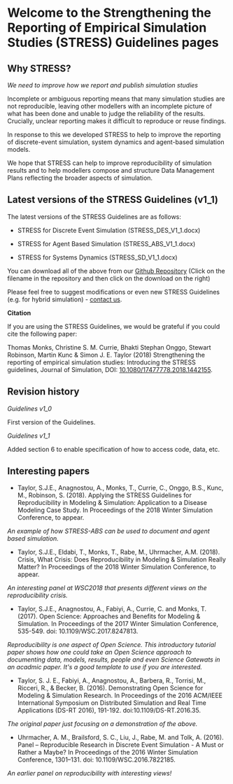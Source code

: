 # Welcome to the Strengthening the Reporting of Empirical Simulation Studies (STRESS) Guidelines pages #

## Why STRESS? ##

*We need to improve how we report and publish simulation studies*

Incomplete or ambiguous reporting means that many simulation studies are not reproducible, leaving other modellers with an incomplete picture of what has been done and unable to judge the reliability of the results. Crucially, unclear reporting makes it difficult to reproduce or reuse findings.

In response to this we developed STRESS to help to improve the reporting of discrete-event simulation, system dynamics and agent-based simulation models. 

We hope that STRESS can help to improve reproducibility of simulation results and to help modellers compose and structure Data Management Plans reflecting the broader aspects of simulation. 

## Latest versions of the STRESS Guidelines (v1_1) ##

The latest versions of the STRESS Guidelines are as follows:

- STRESS for Discrete Event Simulation (STRESS_DES_V1_1.docx)

- STRESS for Agent Based Simulation (STRESS_ABS_V1_1.docx)

- STRESS for Systems Dynamics (STRESS_SD_V1_1.docx)

You can download all of the above from our [Github Repository](https://github.com/stressguidelines/stress-guides/) (Click on the filename in the repository and then click on the download on the right)

Please feel free to suggest modifications or even new STRESS Guidelines (e.g. for hybrid simulation) - [contact us](mailto:stressguides@gmail.com).

**Citation**

If you are using the STRESS Guidelines, we would be grateful if you could cite the following paper: 

Thomas Monks, Christine S. M. Currie, Bhakti Stephan Onggo, Stewart Robinson, Martin Kunc & Simon J. E. Taylor (2018) Strengthening the reporting of empirical simulation studies: Introducing the STRESS guidelines, Journal of Simulation, DOI: [10.1080/17477778.2018.1442155](https://doi.org/10.1080/17477778.2018.1442155).

## Revision history ##

*Guidelines v1_0*

First version of the Guidelines.

*Guidelines v1_1*

Added section 6 to enable specification of how to access code, data, etc.

## Interesting papers ##

- Taylor, S.J.E., Anagnostou, A., Monks, T., Currie, C., Onggo, B.S., Kunc, M., Robinson, S. (2018). Applying the STRESS Guidelines for Reproducibility in Modeling & Simulation: Application to a Disease Modeling Case Study. In Proceedings of the 2018 Winter Simulation Conference, to appear.

*An example of how STRESS-ABS can be used to document and agent based simulation.*

- Taylor, S.J.E., Eldabi, T., Monks, T., Rabe, M., Uhrmacher, A.M. (2018). Crisis, What Crisis: Does Reproducibility in Modeling & Simulation Really Matter? In Proceedings of the 2018 Winter Simulation Conference, to appear.

*An interesting panel at WSC2018 that presents different views on the reproducibility crisis.*

- Taylor, S.J.E., Anagnostou, A., Fabiyi, A., Currie, C. and Monks, T. (2017). Open Science: Approaches and Benefits for Modeling & Simulation. In Proceedings of the 2017 Winter Simulation Conference, 535-549. doi: 10.1109/WSC.2017.8247813.

*Reproducibility is one aspect of Open Science.  This introductory tutorial paper shows how one could take an Open Science approach to documenting data, models, results, people and even Science Gatewats in an acadmic paper.  It's a good template to use if you are interested.*

- Taylor, S. J. E., Fabiyi, A., Anagnostou, A., Barbera, R., Torrisi, M., Ricceri, R., & Becker, B. (2016). Demonstrating Open Science for Modeling & Simulation Research. In Proceedings of the 2016 ACM/IEEE International Symposium on Distributed Simulation and Real Time Applications (DS-RT 2016), 191-192. doi:10.1109/DS-RT.2016.35. 

*The original paper just focusing on a demonstration of the above.*

- Uhrmacher, A. M., Brailsford, S. C., Liu, J., Rabe, M. and Tolk, A. (2016). Panel – Reproducible Research in Discrete Event Simulation - A Must or Rather a Maybe? In Proceedings of the 2016 Winter Simulation Conference, 1301–131. doi: 10.1109/WSC.2016.7822185.

*An earlier panel on reproducibility with interesting views!*

